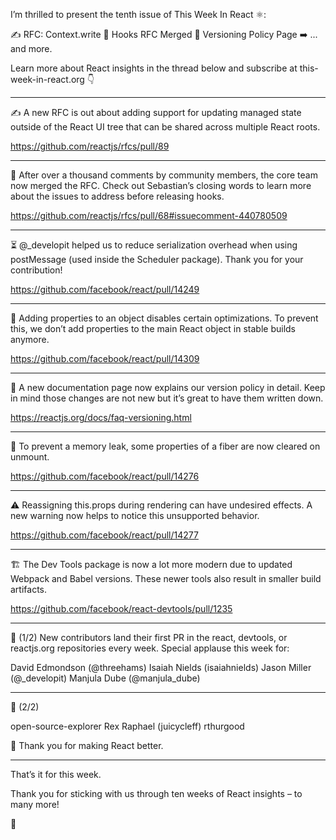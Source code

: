 I’m thrilled to present the tenth issue of This Week In React ⚛️:

✍️ RFC: Context.write
📌 Hooks RFC Merged
📝 Versioning Policy Page
➡️ ... and more.

Learn more about React insights in the thread below and subscribe at this-week-in-react.org 👇

---

✍️ A new RFC is out about adding support for updating managed state outside of the React UI tree that can be shared across multiple React roots.

https://github.com/reactjs/rfcs/pull/89

---

📌 After over a thousand comments by community members, the core team now merged the RFC. Check out Sebastian’s closing words to learn more about the issues to address before releasing hooks.

https://github.com/reactjs/rfcs/pull/68#issuecomment-440780509

---

⏳ @_developit helped us to reduce serialization overhead when using postMessage (used inside the Scheduler package). Thank you for your contribution!

https://github.com/facebook/react/pull/14249

---

🐢 Adding properties to an object disables certain optimizations. To prevent this, we don’t add properties to the main React object in stable builds anymore.

https://github.com/facebook/react/pull/14309

---

📝 A new documentation page now explains our version policy in detail. Keep in mind those changes are not new but it’s great to have them written down.

https://reactjs.org/docs/faq-versioning.html

---

🚿 To prevent a memory leak, some properties of a fiber are now cleared on unmount.

https://github.com/facebook/react/pull/14276

---

⚠️ Reassigning this.props during rendering can have undesired effects. A new warning now helps to notice this unsupported behavior.

https://github.com/facebook/react/pull/14277

---

🏗 The Dev Tools package is now a lot more modern due to updated Webpack and Babel versions. These newer tools also result in smaller build artifacts.

https://github.com/facebook/react-devtools/pull/1235

---

👏 (1/2) New contributors land their first PR in the react, devtools, or reactjs.org repositories every week. Special applause this week for:

David Edmondson (@threehams)
Isaiah Nields (isaiahnields)
Jason Miller (@_developit)
Manjula Dube (@manjula_dube)

---

👏 (2/2)

open-source-explorer
Rex Raphael (juicycleff)
rthurgood

🙌 Thank you for making React better.

---

That’s it for this week.

Thank you for sticking with us through ten weeks of React insights – to many more!

👋
